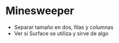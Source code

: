 # Minesweeper

- Separar tamaño en dos, filas y columnas
- Ver si Surface se utiliza y sirve de algo
